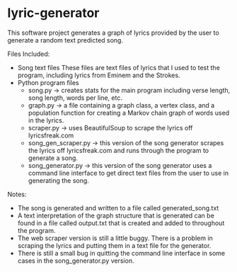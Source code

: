 # lyric-generator

This software project generates a graph of lyrics provided by the user to generate a random text predicted song.

Files Included: 

  - Song text files
      These files are text files of lyrics that I used to test the program, including lyrics from Eminem and the Strokes.
  - Python program files
      - song.py
        -> creates stats for the main program including verse length, song length, words per line, etc.
      - graph.py
        -> a file containing a graph class, a vertex class, and a population function for creating a Markov chain graph of words used in the lyrics.
      - scraper.py
        -> uses BeautifulSoup to scrape the lyrics off lyricsfreak.com 
      - song_gen_scraper.py
        -> this version of the song generator scrapes the lyrics off lyricsfreak.com and runs through the program to generate a song.
      - song_generator.py
        -> this version of the song generator uses a command line interface to get direct text files from the user to use in generating the song.
        
Notes:

  - The song is generated and written to a file called generated_song.txt
  - A text interpretation of the graph structure that is generated can be found in a file called output.txt that is created and added to throughout the program.
  - The web scraper version is still a little buggy. There is a problem in scraping the lyrics and putting them in a text file for the generator.
  - There is still a small bug in quitting the command line interface in some cases in the song_generator.py version.
